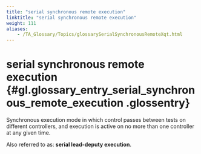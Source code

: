 ```yaml
--- 
title: "serial synchronous remote execution"
linktitle: "serial synchronous remote execution"
weight: 111
aliases: 
    - /TA_Glossary/Topics/glossarySerialSynchronousRemoteXqt.html
---
```

# serial synchronous remote execution {#gl.glossary_entry_serial_synchronous_remote_execution .glossentry}

Synchronous execution mode in which control passes between tests on different controllers, and execution is active on no more than one controller at any given time.

Also referred to as: **serial lead-deputy execution**.

